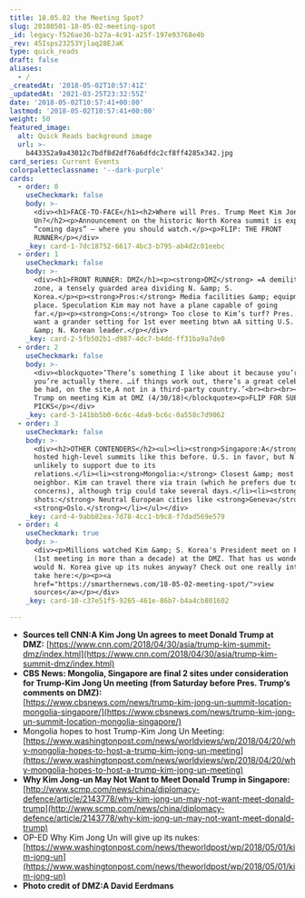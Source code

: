 ```yaml
---
title: 18.05.02 the Meeting Spot?
slug: 20180501-18-05-02-meeting-spot
_id: legacy-f526ae36-b27a-4c91-a25f-197e93768e4b
_rev: 45Isps23253Yjlaq28EJaK
type: quick_reads
draft: false
aliases:
  - /
_createdAt: '2018-05-02T10:57:41Z'
_updatedAt: '2021-03-25T23:32:55Z'
date: '2018-05-02T10:57:41+00:00'
lastmod: '2018-05-02T10:57:41+00:00'
weight: 50
featured_image:
  alt: Quick Reads background image
  url: >-
    b443352a9a43012c7bdf8d2df76a6dfdc2cf8ff4285x342.jpg
card_series: Current Events
colorpaletteclassname: '--dark-purple'
cards:
  - order: 0
    useCheckmark: false
    body: >-
      <div><h1>FACE-TO-FACE</h1><h2>Where will Pres. Trump Meet Kim Jong
      Un?</h2><p>Announcement on the historic North Korea summit is expected in
      “coming days” – where you should watch.</p><p>FLIP: THE FRONT
      RUNNER</p></div>
    _key: card-1-7dc18752-6617-4bc3-b795-ab4d2c01eebc
  - order: 1
    useCheckmark: false
    body: >-
      <div><h1>FRONT RUNNER: DMZ</h1><p><strong>DMZ</strong> =A demilitarized
      zone, a tensely guarded area dividing N. &amp; S.
      Korea.</p><p><strong>Pros:</strong> Media facilities &amp; equipment in
      place. Speculation Kim may not have a plane capable of going
      far.</p><p><strong>Cons:</strong> Too close to Kim’s turf? Pres. Trump may
      want a grander setting for 1st ever meeting btwn aA sitting U.S. President
      &amp; N. Korean leader.</p></div>
    _key: card-2-5fb502b1-d987-4dc7-b4dd-ff31ba9a7de0
  - order: 2
    useCheckmark: false
    body: >-
      <div><blockquote>‘There’s something I like about it because you’re there,
      you’re actually there. …if things work out, there’s a great celebration to
      be had, on the site,A not in a third-party country.’<br><br><br><br>Pres.
      Trump on meeting Kim at DMZ (4/30/18)</blockquote><p>FLIP FOR SUPRISE
      PICKS</p></div>
    _key: card-3-141bb5b0-6c6c-4da9-bc6c-0a558c7d9062
  - order: 3
    useCheckmark: false
    body: >-
      <div><h2>OTHER CONTENDERS</h2><ul><li><strong>Singapore:A</strong> Has
      hosted high-level summits like this before. U.S. in favor, but N. Korea
      unlikely to support due to its
      relations.</li><li><strong>Mongolia:</strong> Closest &amp; most neutral
      neighbor. Kim can travel there via train (which he prefers due to security
      concerns), although trip could take several days.</li><li><strong>Longer
      shots:</strong> Neutral European cities like <strong>Geneva</strong> orA
      <strong>Oslo.</strong></li></ul></div>
    _key: card-4-9abb82ea-7d78-4cc1-b9c8-f7dad569e579
  - order: 4
    useCheckmark: true
    body: >-
      <div><p>Millions watched Kim &amp; S. Korea's President meet on Friday
      (1st meeting in more than a decade) at the DMZ. That has us wondering, why
      would N. Korea give up its nukes anyway? Check out one really interesting
      take here:</p><p><a
      href="https://smarthernews.com/18-05-02-meeting-spot/">view
      sources</a></p></div>
    _key: card-10-c37e51f5-9265-461e-86b7-b4a4cb801602

---
```

* **Sources tell CNN:A Kim Jong Un agrees to meet Donald Trump at DMZ:** [https://www.cnn.com/2018/04/30/asia/trump-kim-summit-dmz/index.html](https://www.cnn.com/2018/04/30/asia/trump-kim-summit-dmz/index.html)
* **CBS News: Mongolia, Singapore are final 2 sites under consideration for Trump-Kim Jong Un meeting (from Saturday before Pres. Trump’s comments on DMZ):**  
[https://www.cbsnews.com/news/trump-kim-jong-un-summit-location-mongolia-singapore/](https://www.cbsnews.com/news/trump-kim-jong-un-summit-location-mongolia-singapore/)
* Mongolia hopes to host Trump-Kim Jong Un Meeting: [https://www.washingtonpost.com/news/worldviews/wp/2018/04/20/why-mongolia-hopes-to-host-a-trump-kim-jong-un-meeting](https://www.washingtonpost.com/news/worldviews/wp/2018/04/20/why-mongolia-hopes-to-host-a-trump-kim-jong-un-meeting)
* **Why Kim Jong-un May Not Want to Meet Donald Trump in Singapore:** [http://www.scmp.com/news/china/diplomacy-defence/article/2143778/why-kim-jong-un-may-not-want-meet-donald-trump](http://www.scmp.com/news/china/diplomacy-defence/article/2143778/why-kim-jong-un-may-not-want-meet-donald-trump)
* OP-ED Why Kim Jong Un will give up its nukes: [https://www.washingtonpost.com/news/theworldpost/wp/2018/05/01/kim-jong-un](https://www.washingtonpost.com/news/theworldpost/wp/2018/05/01/kim-jong-un)
* **Photo credit of DMZ:A David Eerdmans**